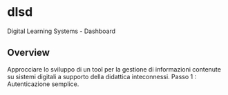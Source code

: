 # dlsd
Digital Learning Systems - Dashboard
## Overview
Approcciare lo sviluppo di un tool per la gestione di informazioni contenute su sistemi digitali a supporto della didattica inteconnessi.
Passo 1 : Autenticazione semplice.
